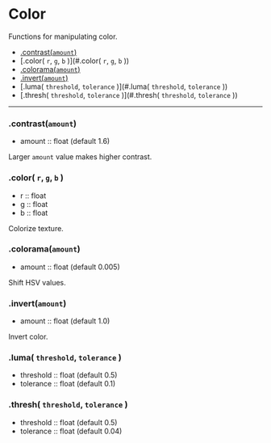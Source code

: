 # Color

Functions for manipulating color.

- [.contrast(`amount`)](#.contrast(`amount`))
- [.color( `r`, `g`, `b` )](#.color( `r`, `g`, `b` ))
- [.colorama(`amount`)](#.colorama(`amount`))
- [.invert(`amount`)](#.invert(`amount`))
- [.luma( `threshold`, `tolerance` )](#.luma( `threshold`, `tolerance` ))
- [.thresh( `threshold`, `tolerance` )](#.thresh( `threshold`, `tolerance` ))

---

### .contrast(`amount`)
* amount :: float (default 1.6)

Larger `amount` value makes higher contrast.

### .color( `r`, `g`, `b` )
* r :: float
* g :: float
* b :: float

Colorize texture.

### .colorama(`amount`)
* amount :: float (default 0.005)

Shift HSV values.

### .invert(`amount`)
* amount :: float (default 1.0)

Invert color.

### .luma( `threshold`, `tolerance` )
* threshold :: float (default 0.5)
* tolerance :: float (default 0.1)

### .thresh( `threshold`, `tolerance` )
* threshold :: float (default 0.5)
* tolerance :: float (default 0.04)
